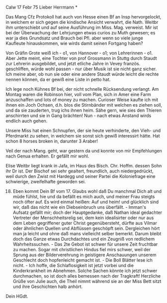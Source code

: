  Calw 17 Febr 75
Lieber Herrmann <Mogl>*

Das Mang Cfz Protokoll hat auch von Hesse einen Bf an Insp hervorgelockt, in welchem er sich gegen die kindische Ansicht verwahrt, die Nath. Weitbr ihm unterschiebt und auf seine Ausführung im Miss. Mag. verweist. Mir ist bei der Überwachung der Lehrjungen etwas curios zu Muth gewesen; es war ja dies Grundsatz und Brauch bei Pfl. aber wenn so viele junge Kaufleute hinauskommen, wie wirds damit seinen Fortgang haben?

Von Gräfin Grote weiß ich - o1, von Hannover - o1; von Lehrerinnen - o1. Aber Jette meint, eine Tochter von prof Grossmann in Stuttg durch Staudt zur Lehrerin ausgebildet, und jetzt etliche Jahre in Vevey französ. geschliffen, würde wohl passen - nur über Musik ist sie nicht ganz sicher. Ich meine aber, ob nun sie oder eine andere Staudt würde leicht die rechte nennen können, da er gewiß eine Liste in petto hat.

Ich lege noch Kühnes Bf bei, der nicht schnelle Rücksendung verlangt. 
Am Montag waren die Robinson hier, voll vom Plan, sich in Amer eine Farm anzuschaffen und lots of money zu machen. Curioser Weise kaufte ich mit ihnen ein Joch Ochsen, d.h. blos die Stirnbänder mit welchen es ziehen soll, und da sie zauderten, trug ichs ihnen heim. Sähe gern, wie sies den Thieren anschirrten und sie in Gang brächten! Nun - nach etwas Anstand wirds endlich auch gehen.

Unsere Miss hat einen Schnupfen, der sie heute verhinderte, den Vieh- und Pferdmarkt zu sehen, in welchem sie sonst sich gewiß interessirt hätte. Hat schon 8 horses broken in, darunter 3 Araber!

Veil der nach Mang. geht, war gestern da und konnte von mir Empfehlungen nach Genua erhalten. Er gefällt mir wohl.

Elise Weitbr liegt krank in Jafa, im Haus des Bisch. Chr. Hoffm. dessen Sohn ihr Dr ist. Der Bischof sei sehr gealtert, freundlich, auch niedergedrückt, weil durch den Zwist mit Hardegg und seiner Partei die Koloniefrage eine schwierige, zweifelhafte geworden sei.

18. Eben kommt Dein Bf vom 17. Glaubs wohl daß Du manchmal Dich alt und müde fühlst, hie und da befällt es mich auch, und meiner Frau steigts noch öfter auf. Es wird einmal heißen: Auf und heim! und glücklich sind wir, daß das nicht wie ein Diebseinbruch uns überfällt. - Imman's Aufsatz gefällt mir; doch der Hauptgedanke, daß Nathan ideal gedachter Vertreter der Menschheitsrelig sei, dem kein idealisirter oder nur aus dem Leben gegriffener guter Christ gegenübersteht, dürfte aus Vilmar oder ähnlichen Quellen und Abflüssen geschöpft sein. Dergleichen hört man ja leicht und ohne daß mans vielleicht selber bemerkt. Darum bleibt doch das Ganze etwas Durchdachtes und ein Zeugniß von redlichem Wahrheitssuchen. - Das 2te Gebot ist schwer für unsere Zeit fruchtbar zu machen. Sogar mit christlichen Hindus fiel mirs schwer, weil der Sprung aus der Bilderverehrung in geistigere Anschauungen unserem Geschlecht doch hopfenleicht gemacht ist. - Die Boll Blätter lese ich nicht. - Ich hoffe, die Schlaflosigkeit ist jetzt vorbei und die Kinderkrankheit im Abnehmen. Solche Sachen könnte ich jetzt schwer durchmachen, so ist doch alles bemessen nach der Tragkraft! Herzliche Grüße von Julie auch, die Theil nimmt während sie an der Miss Bett sitzt und ihre Geschichten halb anhört.

 Dein HGdt.
